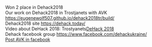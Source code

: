 Won 2 place in Dehack2018<br>
Our work on Dehack2018 in Trostjanets with AVK <a href="https://eugenewolf507.github.io/dehack2018tr/build/" target="_blank">https://eugenewolf507.github.io/dehack2018tr/build/</a><br>
Dehack2018 site <a href="https://dehack.today/" target="_blank">https://dehack.today/</a><br>
Video about DeHack 2018: Trostyanets<a href="https://www.youtube.com/watch?time_continue=147&v=1YAgd2R45TE" target="_blank">DeHack 2018</a><br>
Dehack facebook group <a href="https://www.facebook.com/dehackukraine/" target="_blank">https://www.facebook.com/dehackukraine/</a><br>
<a href="https://www.facebook.com/KyivCyclistsAssociation/posts/2170216106351333?__xts__%5B0%5D=68.ARDt4eG1J2HtwzvGWOC36uKkuXIzm1pdpqL0xgxwoLb3IS6EcsnAmHeOW0Aaz1s0M2IvAaU0btPeb-6vbpUWNiFoWZSVblxORcCksusOVRNMrHL90JL-FEypR09zc8LOU2RroxBCWb3kvrsz6uu4aN3zeE32ImFM7cC30_tbCbezSe709T7e7geiTyQDxDSR7a2k3WTaIw84_-Gx6mqJwPy48gw&__tn__=-R" target="_blank">Post AVK in facebook</a><br>



